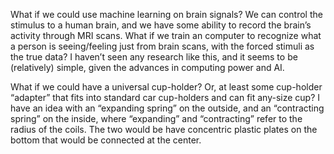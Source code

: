 What if we could use machine learning on brain signals? We can control the stimulus to a human brain, and we have some ability to record the brain’s activity through MRI scans. What if we train an computer to recognize what a person is seeing/feeling just from brain scans, with the forced stimuli as the true data? I haven’t seen any research like this, and it seems to be (relatively) simple, given the advances in computing power and AI.

What if we could have a universal cup-holder? Or, at least some cup-holder “adapter” that fits into standard car cup-holders and can fit any-size cup? I have an idea with an “expanding spring” on the outside, and an “contracting spring” on the inside, where “expanding” and “contracting” refer to the radius of the coils. The two would be have concentric plastic plates on the bottom that would be connected at the center.